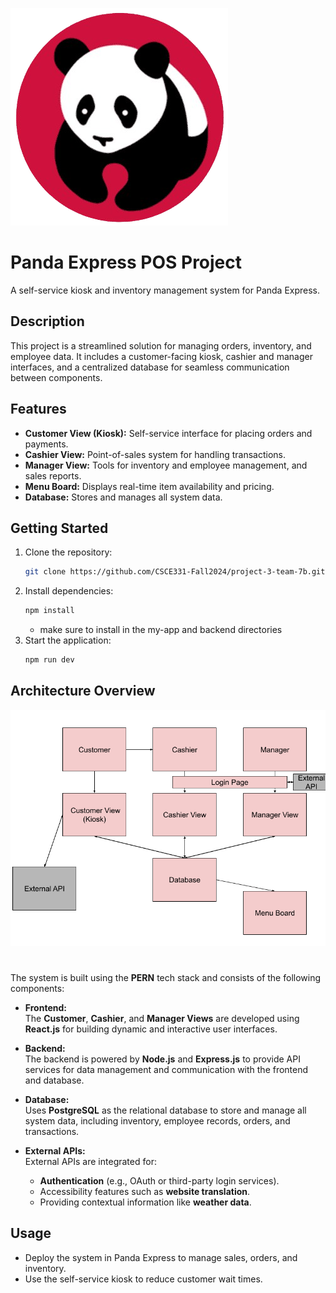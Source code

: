 ![Local Picture](/my-app/public/logo.png "Panda Express")
# Panda Express POS Project
A self-service kiosk and inventory management system for Panda Express.

## Description
This project is a streamlined solution for managing orders, inventory, and employee data. It includes a customer-facing kiosk, cashier and manager interfaces, and a centralized database for seamless communication between components.

## Features
- **Customer View (Kiosk):** Self-service interface for placing orders and payments.
- **Cashier View:** Point-of-sales system for handling transactions.
- **Manager View:** Tools for inventory and employee management, and sales reports.
- **Menu Board:** Displays real-time item availability and pricing.
- **Database:** Stores and manages all system data.

## Getting Started
1. Clone the repository:
   ```bash
   git clone https://github.com/CSCE331-Fall2024/project-3-team-7b.git
   ```
2. Install dependencies:
   ```bash
   npm install
   ```
   - make sure to install in the my-app and backend directories
3. Start the application:
   ```bash
   npm run dev
   ```
## Architecture Overview
![Local Picture](/my-app/public/high-level.png "High Level Design")
#
The system is built using the **PERN** tech stack and consists of the following components:

- **Frontend:**  
  The **Customer**, **Cashier**, and **Manager Views** are developed using **React.js** for building dynamic and interactive user interfaces.

- **Backend:**  
  The backend is powered by **Node.js** and **Express.js** to provide API services for data management and communication with the frontend and database.

- **Database:**  
  Uses **PostgreSQL** as the relational database to store and manage all system data, including inventory, employee records, orders, and transactions.

- **External APIs:**  
  External APIs are integrated for:
  - **Authentication** (e.g., OAuth or third-party login services).
  - Accessibility features such as **website translation**.
  - Providing contextual information like **weather data**.
  
## Usage
- Deploy the system in Panda Express to manage sales, orders, and inventory.
- Use the self-service kiosk to reduce customer wait times.
